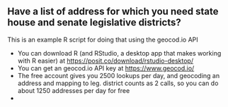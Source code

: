 ## Have a list of address for which you need state house and senate legislative districts?

This is an example R script for doing that using the geocod.io API

* You can download R (and RStudio, a desktop app that makes working with R easier) at https://posit.co/download/rstudio-desktop/
* You can get an geocod.io API key at https://www.geocod.io/
* The free account gives you 2500 lookups per day, and geocoding an address and mapping to leg. district counts as 2 calls, so you can do about 1250 addresses per day for free
* 
